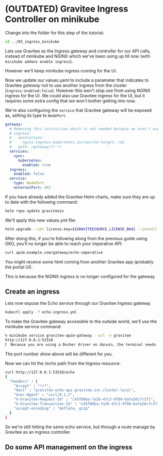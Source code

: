 # (OUTDATED) Gravitee Ingress Controller on minikube

Change into the folder for this step of the tutorial:

```sh
cd ../03_ingress_minikube
```

Lets use Gravitee as the Ingress gateway and controller for our API calls, instead of minikube and NGINX which we've been using up till now (with `minikube addons enable ingress`). 

However we'll keep minikube ingress running for the UI. 

Now we update our values.yaml to include a parameter that indicates to Gravitee *gateway* not to use another ingress from the cluster (`ingress:enabled:false`). However this won't stop use from using NGINX ingress for the UI. We could also use Gravitee ingress for the UI, but it requires some extra config that we won't bother getting into now. 

We're also configuring the `service` that Gravitee gateway will be exposed as, setting its type to `NodePort`. 

```yaml
gateway:
  # Removing this instruction which is not needed because we aren't exposing the gateway through NGINX ingress anymore
  # ingress:
  #   annotations:
  #     nginx.ingress.kubernetes.io/rewrite-target: /$1
  #   path: /gateway/?(.*)
  services:
    sync:
      kubernetes:
        enabled: true
  ingress:
    enabled: false
  service:
    type: NodePort
    externalPort: 443
```

If you have already added the Gravitee Helm charts, make sure they are up to date with the following command:

```sh
helm repo update graviteeio
```

We'll apply this new values.yml file:

```sh
helm upgrade --set license.key=${GRAVITEESOURCE_LICENSE_B64} --install gravitee-apim graviteeio/apim -f 03_values.yml --namespace gravitee
```

After doing this, if you're following along from the previous guide using GKO, you'll no longer be able to reach your imperative API:

```sh
curl apim.example.com/gateway/echo-imperative                                                                                                      
```

You might receive some html coming from another Gravitee app (probably the portal UI).

This is because the NGINX ingress is no longer configured for the gateway. 

## Create an ingress

Lets now expose the Echo service through our Gravitee Ingress gateway. 

```sh
kubectl apply -f echo-ingress.yml 
```

To make the Gravitee gateway accessible to the outside world, we'll use the minikube service command:

```sh
% minikube service gravitee-apim-gateway --url -n gravitee
http://127.0.0.1:53310
❗  Because you are using a Docker driver on darwin, the terminal needs to be open to run it.
```

The port number show above will be different for you. 

Now we can hit the /echo path from the Ingress resource:

```sh
curl http://127.0.0.1:53310/echo   
{
  "headers" : {
    "Accept" : "*/*",
    "Host" : "gravitee-echo-api.gravitee.svc.cluster.local",
    "User-Agent" : "curl/8.1.2",
    "X-Gravitee-Request-Id" : "c45f89ba-fa26-47c3-9f89-bafa26c7c371",
    "X-Gravitee-Transaction-Id" : "c45f89ba-fa26-47c3-9f89-bafa26c7c371",
    "accept-encoding" : "deflate, gzip"
  }
}
```

So we're still hitting the same echo service, but through a route manage by Gravitee as an ingress controller. 

## Do some API management on the ingress



